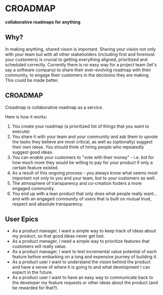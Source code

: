 # CROADMAP

__collaborative roadmaps for anything__

## Why?
In making anything, shared vision is important.
Sharing your vision not only with your team but with all other stakeholders (including first and foremost your customers) is crucial to getting everything aligned, prioritized and scheduled correctly. Currently there is no easy way for a project team (let's say a software company) to share their ever-evolving roadmap with their community, to engage their customers in the decisions they are making. This could be made better.

## CROADMAP 

Croadmap is collaborative roadmap as a service.

Here is how it works:

1. You create your roadmap (a prioritized list of things that you want to execute)
2. You share it with your team and your community and ask them to upvote the tasks they believe are most critical, as well as (optionally) suggest their own ideas. You should think of hiring people who repeatedly suggest good ideas.
3. You can enable your customers to "vote with their money" - i.e. bid for how much more they would be willing to pay for your product if only a certain feature existed.
4. As a result of this ongoing process - you always know what seems most important not only to you and your team, but to your customers as well.
5. The atmosphere of transparency and co-creation fosters a more engaged community.
6. You end up with a lean product that only does what people really want... and with an engaged community of users that is built on mutual trust, respect and absolute transparency.

## User Epics

* As a product manager, I want a simple way to keep track of ideas about my product, so that good ideas never get lost.
* As a product manager, I need a simple way to prioritize features that customers will really value.
* As a product manager, I want to test incremental value potential of each feature before embarking on a long and expensive journey of building it.
* As a product user I want to understand the vision behind the product and have a sense of where it is going to and what development I can expect in the future.
* As a product user I want to have an easy way to communicate back to the developer my feature requests or other ideas about the product (and be rewarded for that?).
